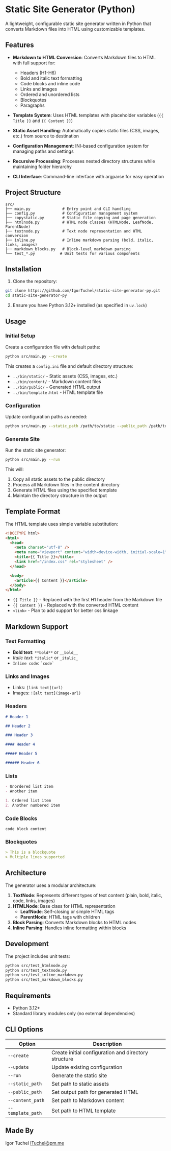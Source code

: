 # Static Site Generator (Python)

A lightweight, configurable static site generator written in Python that converts Markdown files into HTML using customizable templates.

## Features

- **Markdown to HTML Conversion**: Converts Markdown files to HTML with full support for:

  - Headers (H1-H6)
  - Bold and italic text formatting
  - Code blocks and inline code
  - Links and images
  - Ordered and unordered lists
  - Blockquotes
  - Paragraphs

- **Template System**: Uses HTML templates with placeholder variables (`{{ Title }}` and `{{ Content }}`)

- **Static Asset Handling**: Automatically copies static files (CSS, images, etc.) from source to destination

- **Configuration Management**: INI-based configuration system for managing paths and settings

- **Recursive Processing**: Processes nested directory structures while maintaining folder hierarchy

- **CLI Interface**: Command-line interface with argparse for easy operation

## Project Structure

```
src/
├── main.py              # Entry point and CLI handling
├── config.py            # Configuration management system
├── copystatic.py        # Static file copying and page generation
├── htmlnode.py          # HTML node classes (HTMLNode, LeafNode, ParentNode)
├── textnode.py          # Text node representation and HTML conversion
├── inline.py            # Inline markdown parsing (bold, italic, links, images)
├── markdown_blocks.py   # Block-level markdown parsing
└── test_*.py           # Unit tests for various components
```

## Installation

1. Clone the repository:

```bash
git clone https://github.com/IgorTuchel/static-site-generator-py.git
cd static-site-generator-py
```

2. Ensure you have Python 3.12+ installed (as specified in `uv.lock`)

## Usage

### Initial Setup

Create a configuration file with default paths:

```bash
python src/main.py --create
```

This creates a `config.ini` file and default directory structure:

- `../bin/static/` - Static assets (CSS, images, etc.)
- `../bin/content/` - Markdown content files
- `../bin/public/` - Generated HTML output
- `../bin/template.html` - HTML template file

### Configuration

Update configuration paths as needed:

```bash
python src/main.py --static_path /path/to/static --public_path /path/to/output --content_path /path/to/content --template_path /path/to/template.html --update
```

### Generate Site

Run the static site generator:

```bash
python src/main.py --run
```

This will:

1. Copy all static assets to the public directory
2. Process all Markdown files in the content directory
3. Generate HTML files using the specified template
4. Maintain the directory structure in the output

## Template Format

The HTML template uses simple variable substitution:

```html
<!DOCTYPE html>
<html>
  <head>
    <meta charset="utf-8" />
    <meta name="viewport" content="width=device-width, initial-scale=1" />
    <title>{{ Title }}</title>
    <link href="/index.css" rel="stylesheet" />
  </head>

  <body>
    <article>{{ Content }}</article>
  </body>
</html>
```

- `{{ Title }}` - Replaced with the first H1 header from the Markdown file
- `{{ Content }}` - Replaced with the converted HTML content
- `<link>` - Plan to add support for better css linkage

## Markdown Support

### Text Formatting

- **Bold text**: `**bold**` or `__bold__`
- _Italic text_: `*italic*` or `_italic_`
- `Inline code`: `` `code` ``

### Links and Images

- Links: `[link text](url)`
- Images: `![alt text](image-url)`

### Headers

```markdown
# Header 1

## Header 2

### Header 3

#### Header 4

##### Header 5

###### Header 6
```

### Lists

```markdown
- Unordered list item
- Another item

1. Ordered list item
2. Another numbered item
```

### Code Blocks

```
code block content
```

### Blockquotes

```markdown
> This is a blockquote
> Multiple lines supported
```

## Architecture

The generator uses a modular architecture:

1. **TextNode**: Represents different types of text content (plain, bold, italic, code, links, images)
2. **HTMLNode**: Base class for HTML representation
   - **LeafNode**: Self-closing or simple HTML tags
   - **ParentNode**: HTML tags with children
3. **Block Parsing**: Converts Markdown blocks to HTML nodes
4. **Inline Parsing**: Handles inline formatting within blocks

## Development

The project includes unit tests:

```bash
python src/test_htmlnode.py
python src/test_textnode.py
python src/test_inline_markdown.py
python src/test_markdown_blocks.py
```

## Requirements

- Python 3.12+
- Standard library modules only (no external dependencies)

## CLI Options

| Option            | Description                                          |
| ----------------- | ---------------------------------------------------- |
| `--create`        | Create initial configuration and directory structure |
| `--update`        | Update existing configuration                        |
| `--run`           | Generate the static site                             |
| `--static_path`   | Set path to static assets                            |
| `--public_path`   | Set output path for generated HTML                   |
| `--content_path`  | Set path to Markdown content                         |
| `--template_path` | Set path to HTML template                            |

## Made By

Igor Tuchel
ITuchel@pm.me

